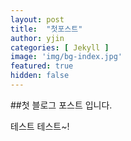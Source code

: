 ```yaml
---
layout: post
title:  "첫포스트"
author: yjin
categories: [ Jekyll ]
image: 'img/bg-index.jpg'
featured: true
hidden: false
---
```


##첫 블로그 포스트 입니다.

테스트 테스트~!